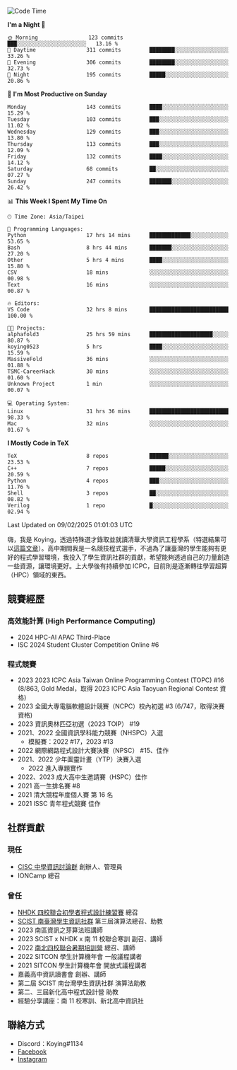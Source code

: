 <!--START_SECTION:waka-->
![Code Time](http://img.shields.io/badge/Code%20Time-1%2C335%20hrs%2036%20mins-blue)

**I'm a Night 🦉** 

```text
🌞 Morning                123 commits         ███░░░░░░░░░░░░░░░░░░░░░░   13.16 % 
🌆 Daytime                311 commits         ████████░░░░░░░░░░░░░░░░░   33.26 % 
🌃 Evening                306 commits         ████████░░░░░░░░░░░░░░░░░   32.73 % 
🌙 Night                  195 commits         █████░░░░░░░░░░░░░░░░░░░░   20.86 % 
```
📅 **I'm Most Productive on Sunday** 

```text
Monday                   143 commits         ████░░░░░░░░░░░░░░░░░░░░░   15.29 % 
Tuesday                  103 commits         ███░░░░░░░░░░░░░░░░░░░░░░   11.02 % 
Wednesday                129 commits         ███░░░░░░░░░░░░░░░░░░░░░░   13.80 % 
Thursday                 113 commits         ███░░░░░░░░░░░░░░░░░░░░░░   12.09 % 
Friday                   132 commits         ████░░░░░░░░░░░░░░░░░░░░░   14.12 % 
Saturday                 68 commits          ██░░░░░░░░░░░░░░░░░░░░░░░   07.27 % 
Sunday                   247 commits         ███████░░░░░░░░░░░░░░░░░░   26.42 % 
```


📊 **This Week I Spent My Time On** 

```text
🕑︎ Time Zone: Asia/Taipei

💬 Programming Languages: 
Python                   17 hrs 14 mins      █████████████░░░░░░░░░░░░   53.65 % 
Bash                     8 hrs 44 mins       ███████░░░░░░░░░░░░░░░░░░   27.20 % 
Other                    5 hrs 4 mins        ████░░░░░░░░░░░░░░░░░░░░░   15.80 % 
CSV                      18 mins             ░░░░░░░░░░░░░░░░░░░░░░░░░   00.98 % 
Text                     16 mins             ░░░░░░░░░░░░░░░░░░░░░░░░░   00.87 % 

🔥 Editors: 
VS Code                  32 hrs 8 mins       █████████████████████████   100.00 % 

🐱‍💻 Projects: 
alphafold3               25 hrs 59 mins      ████████████████████░░░░░   80.87 % 
koying0523               5 hrs               ████░░░░░░░░░░░░░░░░░░░░░   15.59 % 
MassiveFold              36 mins             ░░░░░░░░░░░░░░░░░░░░░░░░░   01.88 % 
TSMC-CareerHack          30 mins             ░░░░░░░░░░░░░░░░░░░░░░░░░   01.60 % 
Unknown Project          1 min               ░░░░░░░░░░░░░░░░░░░░░░░░░   00.07 % 

💻 Operating System: 
Linux                    31 hrs 36 mins      █████████████████████████   98.33 % 
Mac                      32 mins             ░░░░░░░░░░░░░░░░░░░░░░░░░   01.67 % 
```

**I Mostly Code in TeX** 

```text
TeX                      8 repos             ██████░░░░░░░░░░░░░░░░░░░   23.53 % 
C++                      7 repos             █████░░░░░░░░░░░░░░░░░░░░   20.59 % 
Python                   4 repos             ███░░░░░░░░░░░░░░░░░░░░░░   11.76 % 
Shell                    3 repos             ██░░░░░░░░░░░░░░░░░░░░░░░   08.82 % 
Verilog                  1 repo              █░░░░░░░░░░░░░░░░░░░░░░░░   02.94 % 
```




 Last Updated on 09/02/2025 01:01:03 UTC
<!--END_SECTION:waka-->


嗨，我是 Koying，透過特殊選才錄取並就讀清華大學資訊工程學系（特選結果可以[這篇文章](https://koyingtw.github.io/2022/10/31/%E7%89%B9%E9%81%B8%E5%BF%83%E5%BE%97/)）。高中期間我是一名競技程式選手，不過為了讓臺灣的學生能夠有更好的程式學習環境，我投入了學生資訊社群的貢獻，希望能夠透過自己的力量創造一些資源，讓環境更好。上大學後有持續參加 ICPC，目前則是逐漸轉往學習超算（HPC）領域的東西。

## 競賽經歷
### 高效能計算 (High Performance Computing)
- 2024 HPC-AI APAC Third-Place
- ISC 2024 Student Cluster Competition Online #6

### 程式競賽
- 2023 2023 ICPC Asia Taiwan Online Programming Contest (TOPC) #16 (8/863, Gold Medal，取得 2023 ICPC Asia Taoyuan Regional Contest 資格)
- 2023 全國大專電腦軟體設計競賽（NCPC）校內初選 #3 (6/747，取得決賽資格)
- 2023 資訊奧林匹亞初選（2023 TOIP） #19
- 2021、2022 全國資訊學科能力競賽（NHSPC）入選
    - 模擬賽：2022 #17，2023 #13
- 2022 網際網路程式設計大賽決賽（NPSC） #15、佳作
- 2021、2022 少年圖靈計畫（YTP）決賽入選
    - 2022 進入專題實作
- 2022、2023 成大高中生邀請賽（HSPC）佳作
- 2021 高一生排名賽 #8
- 2021 清大競程年度個人賽 第 16 名
- 2021 ISSC 青年程式競賽 佳作

## 社群貢獻
### 現任
- [CISC 中學資訊討論群](https://discord.gg/mc9CgJvjZz) 創辦人、管理員
- IONCamp 總召

### 曾任
- [NHDK 四校聯合初學者程式設計練習賽](https://www.facebook.com/profile.php?id=100064076583372) 總召
- [SCIST 南臺灣學生資訊社群](https://www.facebook.com/scist.tw) 第三屆演算法總召、助教
- 2023 南區資訊之芽算法班講師
- 2023 SCIST x NHDK x 南 11 校聯合寒訓 副召、講師
- 2022 [南北四校聯合暑期培訓營](https://github.com/HHSH-CYSH-WGSH-HSNU-Summer-Camp/) 總召、講師
- 2022 SITCON 學生計算機年會 一般議程講者
- 2021 SITCON 學生計算機年會 開放式議程講者
- 嘉義高中資訊讀書會 創辦、講師
- 第二屆 SCIST 南台灣學生資訊社群 演算法助教
- 第二、三屆新化高中程式設計營 助教
- 經驗分享講座：南 11 校寒訓、新北高中資訊社

## 聯絡方式
- Discord：Koying#1134
- [Facebook](https://www.facebook.com/profile.php?id=100015800760577)
- [Instagram](https://www.instagram.com/cisc._.koying/)
